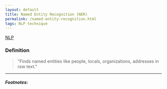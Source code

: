 ```yaml
---
layout: default
title: Named Entity Recognition (NER)
permalink: /named-entity-recognition.html
tags: NLP technique
---
```


[NLP]({{site.url}}{{site.prod}}/natural-language-processing.html)

### Definition

> "Finds named entities like people, locals, organizations, addresses in raw text."

<hr />

##### Footnotes: